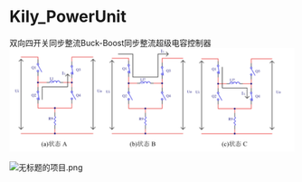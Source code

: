 # Kily_PowerUnit
双向四开关同步整流Buck-Boost同步整流超级电容控制器
![image-20250214094719926](IMAGES/image-20250214094719926.png)

![无标题的项目.png](IMAGES/无标题的项目.png)
